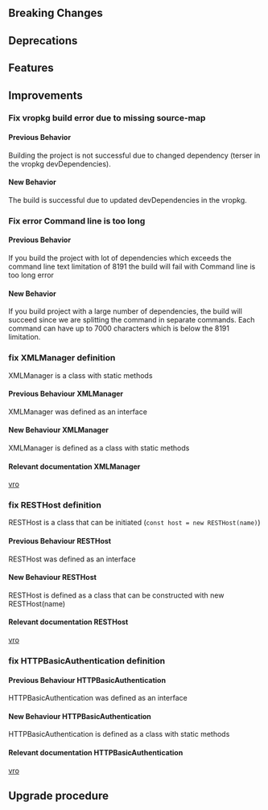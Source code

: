 ## Breaking Changes

## Deprecations

## Features

## Improvements

### Fix vropkg build error due to missing source-map

#### Previous Behavior

Building the project is not successful due to changed dependency (terser in the vropkg devDependencies).

#### New Behavior

The build is successful due to updated devDependencies in the vropkg.

### Fix error Command line is too long

#### Previous Behavior

If you build the project with lot of dependencies which exceeds the command line text limitation of 8191 the build will fail with Command line is too long error

#### New Behavior

If you build project with a large number of dependencies, the build will succeed since we are splitting the command in separate commands. Each command can have up to 7000 characters which is below the 8191 limitation.

### fix XMLManager definition

XMLManager is a class with static methods

#### Previous Behaviour XMLManager

XMLManager was defined as an interface

#### New Behaviour XMLManager

XMLManager is defined as a class with static methods

#### Relevant documentation XMLManager

[vro](https://vro/orchestration-ui/#/explorer?section=p&type=o&name=XMLManager&plugin=XML)

### fix RESTHost definition

RESTHost is a class that can be initiated (`const host = new RESTHost(name)`)

#### Previous Behaviour RESTHost

RESTHost was defined as an interface

#### New Behaviour RESTHost

RESTHost is defined as a class that can be constructed with new RESTHost(name)

#### Relevant documentation RESTHost

[vro](https://vro/orchestration-ui/#/explorer?section=p&type=o&name=RESTHost&plugin=REST)

### fix HTTPBasicAuthentication definition

#### Previous Behaviour HTTPBasicAuthentication

HTTPBasicAuthentication was defined as an interface

#### New Behaviour HTTPBasicAuthentication

HTTPBasicAuthentication is defined as a class with static methods

#### Relevant documentation HTTPBasicAuthentication

[vro](https://vro/orchestration-ui/#/explorer?section=p&type=o&name=HTTPBasicAuthentication&plugin=REST)

## Upgrade procedure
